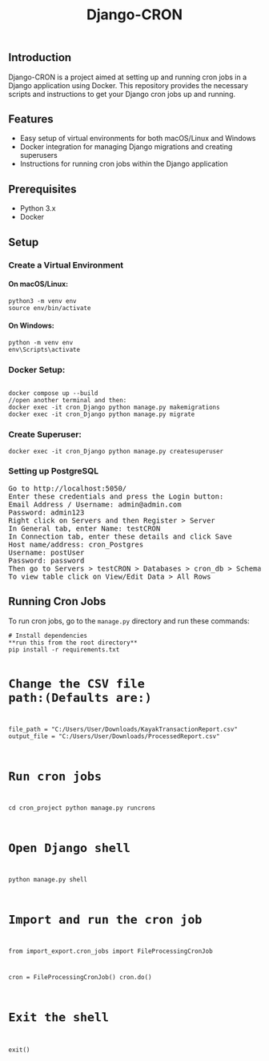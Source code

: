 <!-- # Welcome to MkDocs

For full documentation visit [mkdocs.org](https://www.mkdocs.org).

## Commands

* `mkdocs new [dir-name]` - Create a new project.
* `mkdocs serve` - Start the live-reloading docs server.
* `mkdocs build` - Build the documentation site.
* `mkdocs -h` - Print help message and exit.

## Project layout

    mkdocs.yml    # The configuration file.
    docs/
        index.md  # The documentation homepage.
        ...       # Other markdown pages, images and other files. -->
<body>
    <header>
        <h1>Django-CRON</h1>
    </header>
    <main>
        <h2>Introduction</h2>
        <p>Django-CRON is a project aimed at setting up and running cron jobs in a Django application using Docker. This repository provides the necessary scripts and instructions to get your Django cron jobs up and running.</p>
        <h2>Features</h2>
        <ul>
            <li>Easy setup of virtual environments for both macOS/Linux and Windows</li>
            <li>Docker integration for managing Django migrations and creating superusers</li>
            <li>Instructions for running cron jobs within the Django application</li>
        </ul>
        <h2>Prerequisites</h2>
        <ul>
            <li>Python 3.x</li>
            <li>Docker</li>
        </ul>
        <h2>Setup</h2>
        <h3>Create a Virtual Environment</h3>
        <h4>On macOS/Linux:</h4>
        <pre><code>python3 -m venv env
source env/bin/activate</code></pre>       
        <h4>On Windows:</h4>
        <pre><code>python -m venv env
env\Scripts\activate</code></pre>
        <h3>Docker Setup:</h3>
        <pre><code>
docker compose up --build
//open another terminal and then:
docker exec -it cron_Django python manage.py makemigrations
docker exec -it cron_Django python manage.py migrate</code></pre>
        <h3>Create Superuser:</h3>
        <pre><code>docker exec -it cron_Django python manage.py createsuperuser</code></pre>
       <h3>Setting up PostgreSQL</h3>
       <pre>Go to http://localhost:5050/
Enter these credentials and press the Login button:
Email Address / Username: admin@admin.com
Password: admin123
Right click on Servers and then Register > Server
In General tab, enter Name: testCRON
In Connection tab, enter these details and click Save
Host name/address: cron_Postgres
Username: postUser
Password: password
Then go to Servers > testCRON > Databases > cron_db > Schemas > public > Tables
To view table click on View/Edit Data > All Rows
</pre>
        <h2>Running Cron Jobs</h2>
        <p>To run cron jobs, go to the <code>manage.py</code> directory and run these commands:</p>
        <pre><code># Install dependencies
**run this from the root directory**
pip install -r requirements.txt
            
# Change the CSV file path:(Defaults are:)
file_path = "C:/Users/User/Downloads/KayakTransactionReport.csv"
output_file = "C:/Users/User/Downloads/ProcessedReport.csv"
            
# Run cron jobs
cd cron_project
python manage.py runcrons

# Open Django shell
python manage.py shell

# Import and run the cron job
from import_export.cron_jobs import FileProcessingCronJob

cron = FileProcessingCronJob()
cron.do()

# Exit the shell
exit()</code></pre>
    </main>
</body>